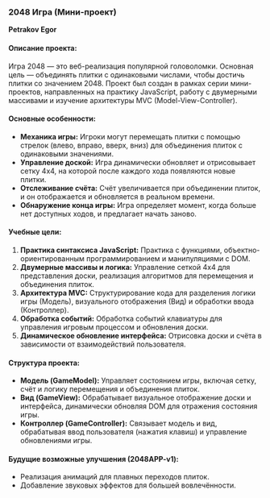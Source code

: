 ### 2048 Игра (Мини-проект)
**Petrakov Egor**

#### Описание проекта:
Игра 2048 — это веб-реализация популярной головоломки. Основная цель — объединять плитки с одинаковыми числами, чтобы достичь плитки со значением 2048. Проект был создан в рамках серии мини-проектов, направленных на практику JavaScript, работу с двумерными массивами и изучение архитектуры MVC (Model-View-Controller).

#### Основные особенности:
- **Механика игры:** Игроки могут перемещать плитки с помощью стрелок (влево, вправо, вверх, вниз) для объединения плиток с одинаковыми значениями.
- **Управление доской:** Игра динамически обновляет и отрисовывает сетку 4x4, на которой после каждого хода появляются новые плитки.
- **Отслеживание счёта:** Счёт увеличивается при объединении плиток, и он отображается и обновляется в реальном времени.
- **Обнаружение конца игры:** Игра определяет момент, когда больше нет доступных ходов, и предлагает начать заново.

#### Учебные цели:
1. **Практика синтаксиса JavaScript:** Практика с функциями, объектно-ориентированным программированием и манипуляциями с DOM.
2. **Двумерные массивы и логика:** Управление сеткой 4x4 для представления доски, реализация алгоритмов для перемещения и объединения плиток.
3. **Архитектура MVC:** Структурирование кода для разделения логики игры (Модель), визуального отображения (Вид) и обработки ввода (Контроллер).
4. **Обработка событий:** Обработка событий клавиатуры для управления игровым процессом и обновления доски.
5. **Динамическое обновление интерфейса:** Отрисовка доски и счёта в зависимости от взаимодействий пользователя.

#### Структура проекта:
- **Модель (GameModel):** Управляет состоянием игры, включая сетку, счёт и логику перемещения и объединения плиток.
- **Вид (GameView):** Обрабатывает визуальное отображение доски и интерфейса, динамически обновляя DOM для отражения состояния игры.
- **Контроллер (GameController):** Связывает модель и вид, обрабатывая ввод пользователя (нажатия клавиш) и управление обновлениями игры.

#### Будущие возможные улучшения (2048APP-v1):
- Реализация анимаций для плавных переходов плиток.
- Добавление звуковых эффектов для большей вовлечённости.

